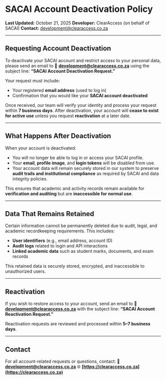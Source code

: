# SACAI Account Deactivation Policy

**Last Updated:** October 21, 2025
**Developer:** ClearAccess (on behalf of SACAI)
**Contact:** [development@clearaccess.co.za](mailto:development@clearaccess.co.za)

---

## Requesting Account Deactivation

To deactivate your SACAI account and restrict access to your personal data, please send an email to
📧 **[development@clearaccess.co.za](mailto:development@clearaccess.co.za)**
using the subject line: **“SACAI Account Deactivation Request.”**

Your request must include:

* Your registered **email address** (used to log in)
* Confirmation that you would like your **SACAI account deactivated**

Once received, our team will verify your identity and process your request within **7 business days**. After deactivation, your account will **cease to exist for active use** unless you request **reactivation** at a later date.

---

## What Happens After Deactivation

When your account is deactivated:

* You will no longer be able to log in or access your SACAI profile.
* Your **email**, **profile image**, and **login tokens** will be disabled from use.
* Your account data will remain securely stored in our system to preserve **audit trails and institutional compliance** as required by SACAI and data integrity policies.

This ensures that academic and activity records remain available for **verification and auditing** but are **inaccessible for normal use**.

---

## Data That Remains Retained

Certain information cannot be permanently deleted due to audit, legal, and academic recordkeeping requirements. This includes:

* **User identifiers** (e.g., email address, account ID)
* **Audit logs** related to login and API interactions
* **Linked academic data** such as student marks, documents, and exam records

This retained data is securely stored, encrypted, and inaccessible to unauthorized users.

---

## Reactivation

If you wish to restore access to your account, send an email to
📧 **[development@clearaccess.co.za](mailto:development@clearaccess.co.za)**
with the subject line: **“SACAI Account Reactivation Request.”**

Reactivation requests are reviewed and processed within **5–7 business days**.

---

## Contact

For all account-related requests or questions, contact:
📧 **[development@clearaccess.co.za](mailto:development@clearaccess.co.za)**
🌐 **[https://clearaccess.co.za](https://clearaccess.co.za)**
